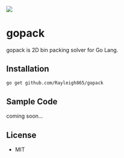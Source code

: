 [![][workflow-badge]][workflow-link]

# gopack

gopack is 2D bin packing solver for Go Lang.

## Installation

```bash
go get github.com/Rayleigh865/gopack
```

## Sample Code

coming soon...

## License

* MIT


[workflow-link]:    https://github.com/Rayleigh865/gopack/actions?query=workflow%3AGo
[workflow-badge]:   https://github.com/Rayleigh865/gopack/workflows/Go/badge.svg?branch=master
